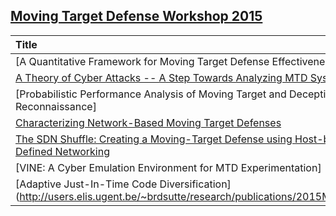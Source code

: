 ## [Moving Target Defense Workshop 2015](http://mtd.mobicloud.asu.edu/)

|Title| Abstract| Full| Related|
|:----|:----|:----|:---|
|[A Quantitative Framework for Moving Target Defense Effectiveness Evaluation]| | | |
|[A Theory of Cyber Attacks -- A Step Towards Analyzing MTD Systems](http://people.cis.ksu.edu/~sdeloach/publications/Conference/MTD15-attacktheory.pdf)| | | |
|[Probabilistic Performance Analysis of Moving Target and Deception Reconnaissance]| | | |
|[Characterizing Network-Based Moving Target Defenses](http://web.cs.wpi.edu/~cshue/research/mtd15.characterizing.pdf)| | | |
|[The SDN Shuffle: Creating a Moving-Target Defense using Host-based Software-Defined Networking](http://web.cs.wpi.edu/~cshue/research/mtd15.sdn.pdf)| | | |
|[VINE: A Cyber Emulation Environment for MTD Experimentation]| | | |
|[Adaptive Just-In-Time Code Diversification](http://users.elis.ugent.be/~brdsutte/research/publications/2015MTDjangda.pdf/0| | | |
